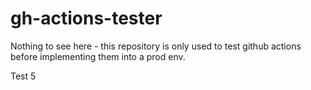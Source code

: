 # gh-actions-tester
Nothing to see here - this repository is only used to test github actions before implementing them into a prod env.

Test 5